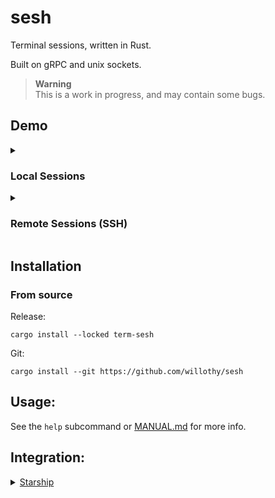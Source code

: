 # sesh

Terminal sessions, written in Rust.

Built on gRPC and unix sockets.

> **Warning**       
> This is a work in progress, and may contain some bugs.        

## Demo

<details>
<summary><h3>Local Sessions</h3></summary>

https://user-images.githubusercontent.com/38540736/233859560-83852798-896b-4913-b990-1e33a0ae726a.mp4

</details>

<details>
<summary><h3>Remote Sessions (SSH)</h3></summary>

https://user-images.githubusercontent.com/38540736/233859593-26629392-e97b-4f26-8c2a-6ea5024ed79f.mp4

</details>

## Installation

### From source

Release:

`cargo install --locked term-sesh`

Git:

`cargo install --git https://github.com/willothy/sesh`

## Usage:

See the `help` subcommand or [MANUAL.md](https://github.com/willothy/sesh/blob/main/MANUAL.md) for more info.


## Integration:

<details>
<summary><a href="https://starship.rs/">Starship</a></summary>

```toml
[custom.sesh]
command = "echo $SESH_NAME"
when = ''' test "$SESH_NAME" != "" '''
format = '\(sesh [$output]($style)\)'
```

</details>
